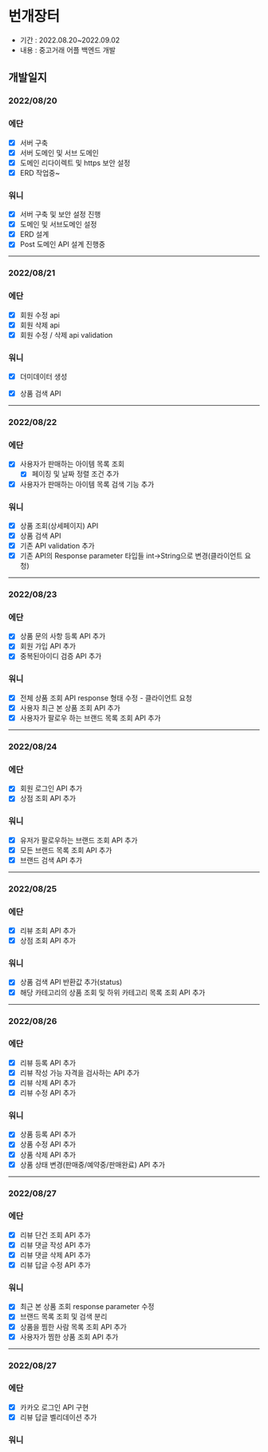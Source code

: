 # 번개장터 
+ 기간 : 2022.08.20~2022.09.02
+ 내용 : 중고거래 어플 백엔드 개발

## 개발일지
###  2022/08/20
### 에단
- [x] 서버 구축
- [x] 서버 도메인 및 서브 도메인
- [x] 도메인 리다이렉트 및 https 보안 설정
- [x] ERD 작업중~ 

### 워니
- [x] 서버 구축 및 보안 설정 진행
- [x] 도메인 및 서브도메인 설정
- [x] ERD 설계
- [x] Post 도메인 API 설계 진행중
---
###  2022/08/21
### 에단
- [x] 회원 수정 api
- [x] 회원 삭제 api
- [x] 회원 수정 / 삭제 api validation

### 워니
- [x] 더미데이터 생성
- [x] 상품 검색 API


---
###  2022/08/22
### 에단
- [x] 사용자가 판매하는 아이템 목록 조회
  - [x] 페이징 및 날짜 정렬 조건 추가
- [x] 사용자가 판매하는 아이템 목록 검색 기능 추가

### 워니
- [x] 상품 조회(상세페이지) API
- [x] 상품 검색 API
- [x] 기존 API validation 추가
- [x] 기존 API의 Response parameter 타입들 int->String으로 변경(클라이언트 요청)
---
###  2022/08/23
### 에단
- [x] 상품 문의 사항 등록 API 추가
- [x] 회원 가입 API 추가
- [x] 중복된아이디 검증 API 추가

### 워니
- [x] 전체 상품 조회 API response 형태 수정 - 클라이언트 요청
- [x] 사용자 최근 본 상품 조회 API 추가
- [x] 사용자가 팔로우 하는 브랜드 목록 조회 API 추가
---
###  2022/08/24
### 에단
- [x] 회원 로그인 API 추가
- [x] 상점 조회 API 추가

### 워니
- [x] 유저가 팔로우하는 브랜드 조회 API 추가
- [x] 모든 브랜드 목록 조회 API 추가
- [x] 브랜드 검색 API 추가
---
###  2022/08/25
### 에단
- [x] 리뷰 조회 API 추가
- [x] 상점 조회 API 추가

### 워니
- [x] 상품 검색 API 반환값 추가(status)
- [x] 해당 카테고리의 상품 조회 및 하위 카테고리 목록 조회 API 추가
---
###  2022/08/26
### 에단
- [x] 리뷰 등록 API 추가
- [x] 리뷰 작성 가능 자격을 검사하는 API 추가
- [x] 리뷰 삭제 API 추가
- [x] 리뷰 수정 API 추가

### 워니
- [x] 상품 등록 API 추가
- [x] 상품 수정 API 추가
- [x] 상품 삭제 API 추가
- [x] 상품 상태 변경(판매중/예약중/판매완료) API 추가

---
###  2022/08/27
### 에단
- [x] 리뷰 단건 조회 API 추가
- [x] 리뷰 댓글 작성 API 추가
- [x] 리뷰 댓글 삭제 API 추가
- [x] 리뷰 답글 수정 API 추가

### 워니
- [x] 최근 본 상품 조회 response parameter 수정
- [x] 브랜드 목록 조회 및 검색 분리
- [x] 상품을 찜한 사람 목록 조회 API 추가
- [x] 사용자가 찜한 상품 조회 API 추가
---
###  2022/08/27
### 에단
- [x] 카카오 로그인 API 구현
- [x] 리뷰 답글 벨리데이션 추가

### 워니
